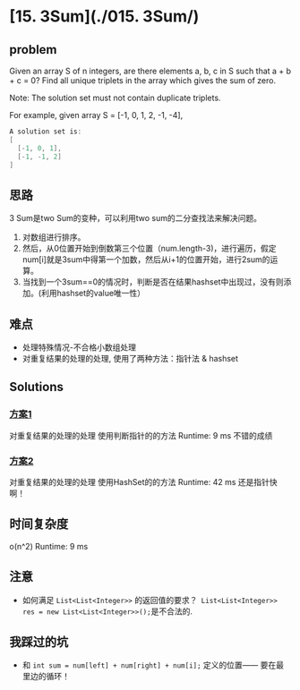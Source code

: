 # [15. 3Sum](./015. 3Sum/)

## problem
Given an array S of n integers, are there elements a, b, c in S such that a + b + c = 0? Find all unique triplets in the array which gives the sum of zero.

Note: The solution set must not contain duplicate triplets.

For example, given array S = [-1, 0, 1, 2, -1, -4],
```java
A solution set is:
[
  [-1, 0, 1],
  [-1, -1, 2]
]
```


## 思路
3 Sum是two Sum的变种，可以利用two sum的二分查找法来解决问题。
1. 对数组进行排序。
2. 然后，从0位置开始到倒数第三个位置（num.length-3)，进行遍历，假定num[i]就是3sum中得第一个加数，然后从i+1的位置开始，进行2sum的运算。
3. 当找到一个3sum==0的情况时，判断是否在结果hashset中出现过，没有则添加。(利用hashset的value唯一性）

## 难点
- 处理特殊情况-不合格小数组处理
- 对重复结果的处理的处理,
    使用了两种方法：指针法 & hashset

## Solutions
### [方案1](./Solution.java)
对重复结果的处理的处理 使用判断指针的的方法
Runtime: 9 ms 不错的成绩
### [方案2](./SolutionHash.java)
对重复结果的处理的处理 使用HashSet的的方法
Runtime: 42 ms
还是指针快啊！
## 时间复杂度
o(n^2)
Runtime: 9 ms 
## 注意
- 如何满足  `List<List<Integer>>` 的返回值的要求？` List<List<Integer>> res = new List<List<Integer>>();`是不合法的.

## 我踩过的坑
- 和 `int sum = num[left] + num[right] + num[i];` 定义的位置—— 要在最里边的循环！
